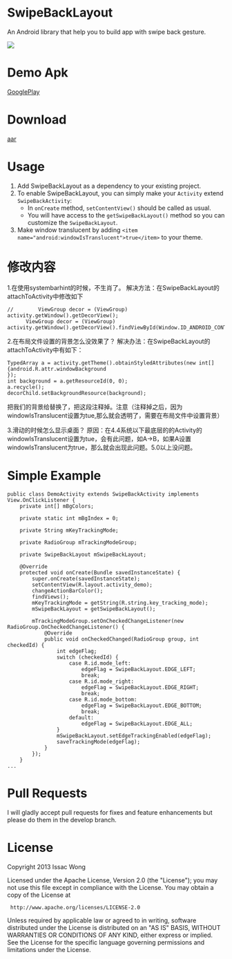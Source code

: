 SwipeBackLayout
===

An Android library that help you to build app with swipe back gesture.


![](https://github.com/Issacw0ng/SwipeBackLayout/blob/master/art/screenshot.png?raw=true)


Demo Apk
===
[GooglePlay](https://play.google.com/store/apps/details?id=me.imid.swipebacklayout.demo)

Download
===
[aar](https://github.com/babylikebird/SwipeBackLayout/blob/master/art/swipebacklayout.aar)

Usage
===
1. Add SwipeBackLayout as a dependency to your existing project.
2. To enable SwipeBackLayout, you can simply make your `Activity` extend `SwipeBackActivity`:
	* In `onCreate` method, `setContentView()` should be called as usual.
	* You will have access to the `getSwipeBackLayout()` method so you can customize the `SwipeBackLayout`. 
3. Make window translucent by adding `<item name="android:windowIsTranslucent">true</item>` to your theme.

修改内容
===
1.在使用systembarhint的时候，不生肖了。
  解决方法：在SwipeBackLayout的attachToActivity中修改如下
  ```
  //        ViewGroup decor = (ViewGroup) activity.getWindow().getDecorView();
        ViewGroup decor = (ViewGroup) activity.getWindow().getDecorView().findViewById(Window.ID_ANDROID_CONTENT);
  ```      
2.在布局文件设置的背景怎么没效果了？
  解决办法：在SwipeBackLayout的attachToActivity中有如下：
  ```
 TypedArray a = activity.getTheme().obtainStyledAttributes(new int[]{android.R.attr.windowBackground
});
 int background = a.getResourceId(0, 0);
a.recycle();
decorChild.setBackgroundResource(background);
```
把我们的背景给替换了，把这段注释掉。注意（注释掉之后，因为windowIsTranslucent设置为tue,那么就会透明了，需要在布局文件中设置背景）

3.滑动的时候怎么显示桌面？
  原因：在4.4系统以下最底层的的Activity的windowIsTranslucent设置为tue，会有此问题，如A->B，如果A设置windowIsTranslucent为true，那么就会出现此问题。5.0以上没问题。
  
Simple Example  
===
```
public class DemoActivity extends SwipeBackActivity implements View.OnClickListener {
    private int[] mBgColors;

    private static int mBgIndex = 0;

    private String mKeyTrackingMode;

    private RadioGroup mTrackingModeGroup;

    private SwipeBackLayout mSwipeBackLayout;

    @Override
    protected void onCreate(Bundle savedInstanceState) {
        super.onCreate(savedInstanceState);
        setContentView(R.layout.activity_demo);
        changeActionBarColor();
        findViews();
        mKeyTrackingMode = getString(R.string.key_tracking_mode);
        mSwipeBackLayout = getSwipeBackLayout();

        mTrackingModeGroup.setOnCheckedChangeListener(new RadioGroup.OnCheckedChangeListener() {
            @Override
            public void onCheckedChanged(RadioGroup group, int checkedId) {
                int edgeFlag;
                switch (checkedId) {
                    case R.id.mode_left:
                        edgeFlag = SwipeBackLayout.EDGE_LEFT;
                        break;
                    case R.id.mode_right:
                        edgeFlag = SwipeBackLayout.EDGE_RIGHT;
                        break;
                    case R.id.mode_bottom:
                        edgeFlag = SwipeBackLayout.EDGE_BOTTOM;
                        break;
                    default:
                        edgeFlag = SwipeBackLayout.EDGE_ALL;
                }
                mSwipeBackLayout.setEdgeTrackingEnabled(edgeFlag);
                saveTrackingMode(edgeFlag);
            }
        });
    }
...
```


Pull Requests
===
I will gladly accept pull requests for fixes and feature enhancements but please do them in the develop branch.

License
===

   Copyright 2013 Issac Wong

   Licensed under the Apache License, Version 2.0 (the "License");
   you may not use this file except in compliance with the License.
   You may obtain a copy of the License at

     http://www.apache.org/licenses/LICENSE-2.0

   Unless required by applicable law or agreed to in writing, software
   distributed under the License is distributed on an "AS IS" BASIS,
   WITHOUT WARRANTIES OR CONDITIONS OF ANY KIND, either express or implied.
   See the License for the specific language governing permissions and
   limitations under the License.

